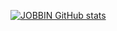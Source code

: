 [![JOBBIN GitHub stats](https://github-readme-stats.vercel.app/api?username=JOBBIN9422&theme=cobalt)](https://github.com/JOBBIN9422/github-readme-stats)
<!-- [![Top Languages](https://github-readme-stats.vercel.app/api/top-langs/?username=JOBBIN9422&theme=cobalt)](https://github.com/JOBBIN9422/github-readme-stats) -->
